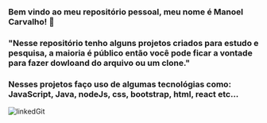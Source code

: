 ### Bem vindo ao meu repositório pessoal, meu nome é Manoel Carvalho! 🙂

### "Nesse repositório tenho alguns projetos criados para estudo e pesquisa, a maioria é público então você pode ficar a vontade para fazer dowloand do arquivo ou um clone."
### Nesses projetos faço uso de algumas tecnológias como: JavaScript, Java, nodeJs, css, bootstrap, html, react etc... 





![linkedGit](https://user-images.githubusercontent.com/86269957/183229628-fb93dbaf-cca8-4fa6-b2dc-97fcc1303f66.jpg)





